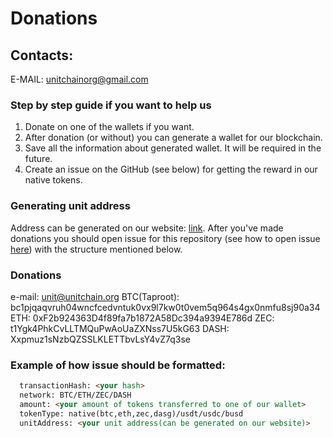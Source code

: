 # Donations

## Contacts:
E-MAIL: unitchainorg@gmail.com

### Step by step guide if you want to help us
1) Donate on one of the wallets if you want.
2) After donation (or without) you can generate a wallet for our blockchain.
3) Save all the information about generated wallet. It will be required in the future.
4) Create an issue on the GitHub (see below) for getting the reward in our native tokens.

### Generating unit address
Address can be generated on our website: [link](https://unitchain.org/generateWalletAddress). 
After you've made donations you should open issue for this repository (see how to open issue [here](https://docs.github.com/en/issues/tracking-your-work-with-issues/creating-an-issue)) with the structure mentioned below.

### Donations
e-mail: unit@unitchain.org
BTC(Taproot): bc1pjqaqvruh04wncfcedvntuk0vx9l7kw0t0vem5q964s4gx0nmfu8sj90a34
ETH: 0xF2b924363D4f89fa7b1872A58Dc394a9394E786d
ZEC: t1Ygk4PhkCvLLTMQuPwAoUaZXNss7U5kG63
DASH: Xxpmuz1sNzbQZSSLKLETTbvLsY4vZ7q3se


### Example of how issue should be formatted:
```markdown
  transactionHash: <your hash>
  network: BTC/ETH/ZEC/DASH
  amount: <your amount of tokens transferred to one of our wallet>
  tokenType: native(btc,eth,zec,dasg)/usdt/usdc/busd
  unitAddress: <your unit address(can be generated on our website)>
```
